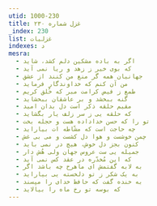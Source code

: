 ```yaml
---
utid: 1000-230
title: غزل شماره ۲۳۰
_index: 230
list: غزلیات
indexes: د
mesra:
  - اگر به باده مشکین دلم کشد، شاید
  - که بوی خیر ز زهد و ریا نمی آید
  - جهانیان همه گر منع من کنند از عشق
  - من آن کنم که خداوندگار فرماید
  - طمع ز فیض کرامت مبر که خُلق کریم
  - گنه ببخشد و بر عاشقان ببخشاید
  - مقیم حلقه ذکر است دل بدان امید
  - که حلقه یی ز سر زلف یار بگشاید
  - تو را که حسن خداداده هست و حجله بخت
  - چه حاجت است که مشّاطه ات بیاراید
  - چمن خوشست و هوا دل کشست و می بی غش
  - کنون بجز دل خوش، هیچ در نمی باید
  - جمیله یی ست عروس جهان ولی هُش دار
  - که این مُخدّره در عقد کس نمی آید
  - به لابه گفتمش ای ماهرخ چه باشد اگر
  - به یک شکر ز تو دلخسته یی بیاراید
  - به خنده گفت که حافظ خدای را مپسند
  - که بوسه تو رخ ماه را بیالاید
---
```

